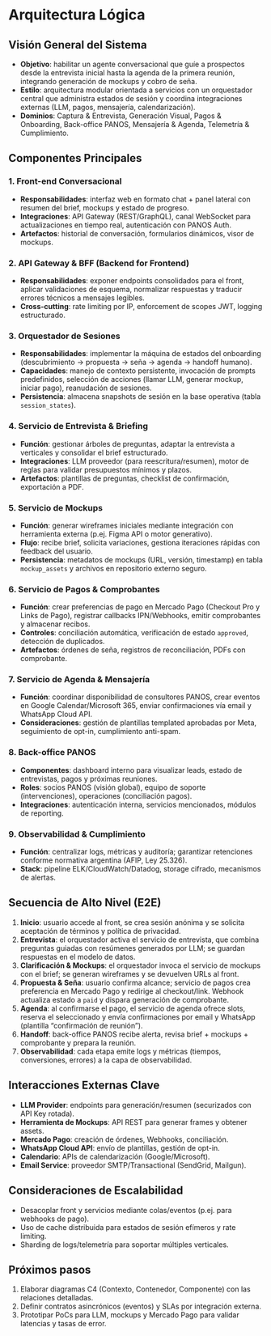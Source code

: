 # Arquitectura Lógica

## Visión General del Sistema
- **Objetivo**: habilitar un agente conversacional que guíe a prospectos desde la entrevista inicial hasta la agenda de la primera reunión, integrando generación de mockups y cobro de seña.
- **Estilo**: arquitectura modular orientada a servicios con un orquestador central que administra estados de sesión y coordina integraciones externas (LLM, pagos, mensajería, calendarización).
- **Dominios**: Captura & Entrevista, Generación Visual, Pagos & Onboarding, Back-office PANOS, Mensajería & Agenda, Telemetría & Cumplimiento.

## Componentes Principales
### 1. Front-end Conversacional
- **Responsabilidades**: interfaz web en formato chat + panel lateral con resumen del brief, mockups y estado de progreso.
- **Integraciones**: API Gateway (REST/GraphQL), canal WebSocket para actualizaciones en tiempo real, autenticación con PANOS Auth.
- **Artefactos**: historial de conversación, formularios dinámicos, visor de mockups.

### 2. API Gateway & BFF (Backend for Frontend)
- **Responsabilidades**: exponer endpoints consolidados para el front, aplicar validaciones de esquema, normalizar respuestas y traducir errores técnicos a mensajes legibles.
- **Cross-cutting**: rate limiting por IP, enforcement de scopes JWT, logging estructurado.

### 3. Orquestador de Sesiones
- **Responsabilidades**: implementar la máquina de estados del onboarding (descubrimiento → propuesta → seña → agenda → handoff humano).
- **Capacidades**: manejo de contexto persistente, invocación de prompts predefinidos, selección de acciones (llamar LLM, generar mockup, iniciar pago), reanudación de sesiones.
- **Persistencia**: almacena snapshots de sesión en la base operativa (tabla `session_states`).

### 4. Servicio de Entrevista & Briefing
- **Función**: gestionar árboles de preguntas, adaptar la entrevista a verticales y consolidar el brief estructurado.
- **Integraciones**: LLM proveedor (para reescritura/resumen), motor de reglas para validar presupuestos mínimos y plazos.
- **Artefactos**: plantillas de preguntas, checklist de confirmación, exportación a PDF.

### 5. Servicio de Mockups
- **Función**: generar wireframes iniciales mediante integración con herramienta externa (p.ej. Figma API o motor generativo).
- **Flujo**: recibe brief, solicita variaciones, gestiona iteraciones rápidas con feedback del usuario.
- **Persistencia**: metadatos de mockups (URL, versión, timestamp) en tabla `mockup_assets` y archivos en repositorio externo seguro.

### 6. Servicio de Pagos & Comprobantes
- **Función**: crear preferencias de pago en Mercado Pago (Checkout Pro y Links de Pago), registrar callbacks IPN/Webhooks, emitir comprobantes y almacenar recibos.
- **Controles**: conciliación automática, verificación de estado `approved`, detección de duplicados.
- **Artefactos**: órdenes de seña, registros de reconciliación, PDFs con comprobante.

### 7. Servicio de Agenda & Mensajería
- **Función**: coordinar disponibilidad de consultores PANOS, crear eventos en Google Calendar/Microsoft 365, enviar confirmaciones vía email y WhatsApp Cloud API.
- **Consideraciones**: gestión de plantillas templated aprobadas por Meta, seguimiento de opt-in, cumplimiento anti-spam.

### 8. Back-office PANOS
- **Componentes**: dashboard interno para visualizar leads, estado de entrevistas, pagos y próximas reuniones.
- **Roles**: socios PANOS (visión global), equipo de soporte (intervenciones), operaciones (conciliación pagos).
- **Integraciones**: autenticación interna, servicios mencionados, módulos de reporting.

### 9. Observabilidad & Cumplimiento
- **Función**: centralizar logs, métricas y auditoría; garantizar retenciones conforme normativa argentina (AFIP, Ley 25.326).
- **Stack**: pipeline ELK/CloudWatch/Datadog, storage cifrado, mecanismos de alertas.

## Secuencia de Alto Nivel (E2E)
1. **Inicio**: usuario accede al front, se crea sesión anónima y se solicita aceptación de términos y política de privacidad.
2. **Entrevista**: el orquestador activa el servicio de entrevista, que combina preguntas guiadas con resúmenes generados por LLM; se guardan respuestas en el modelo de datos.
3. **Clarificación & Mockups**: el orquestador invoca el servicio de mockups con el brief; se generan wireframes y se devuelven URLs al front.
4. **Propuesta & Seña**: usuario confirma alcance; servicio de pagos crea preferencia en Mercado Pago y redirige al checkout/link. Webhook actualiza estado a `paid` y dispara generación de comprobante.
5. **Agenda**: al confirmarse el pago, el servicio de agenda ofrece slots, reserva el seleccionado y envía confirmaciones por email y WhatsApp (plantilla “confirmación de reunión”).
6. **Handoff**: back-office PANOS recibe alerta, revisa brief + mockups + comprobante y prepara la reunión.
7. **Observabilidad**: cada etapa emite logs y métricas (tiempos, conversiones, errores) a la capa de observabilidad.

## Interacciones Externas Clave
- **LLM Provider**: endpoints para generación/resumen (securizados con API Key rotada).
- **Herramienta de Mockups**: API REST para generar frames y obtener assets.
- **Mercado Pago**: creación de órdenes, Webhooks, conciliación.
- **WhatsApp Cloud API**: envío de plantillas, gestión de opt-in.
- **Calendario**: APIs de calendarización (Google/Microsoft).
- **Email Service**: proveedor SMTP/Transactional (SendGrid, Mailgun).

## Consideraciones de Escalabilidad
- Desacoplar front y servicios mediante colas/eventos (p.ej. para webhooks de pago).
- Uso de cache distribuida para estados de sesión efímeros y rate limiting.
- Sharding de logs/telemetría para soportar múltiples verticales.

## Próximos pasos
1. Elaborar diagramas C4 (Contexto, Contenedor, Componente) con las relaciones detalladas.
2. Definir contratos asincrónicos (eventos) y SLAs por integración externa.
3. Prototipar PoCs para LLM, mockups y Mercado Pago para validar latencias y tasas de error.
